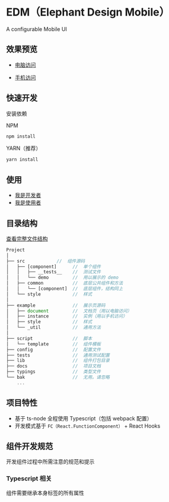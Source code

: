 # EDM（Elephant Design Mobile）

A configurable Mobile UI

## 效果预览

-   [电脑访问](https://jdthfe.github.io/edm/)

-   [手机访问](https://jdthfe.github.io/edm/#/instance)

## 快速开发

安装依赖

NPM

```bash
npm install
```

YARN（推荐）

```bash
yarn install
```

## 使用

-   [我是开发者](./docs/develop.md)
-   [我是使用者](./docs/client.md)

## 目录结构

[查看完整文件结构](./docs/docsMap.md)

```js
Project
│
├── src            //  组件源码
│   ├── [component]      //  单个组件
│   │   ├── __tests__    //  测试文件
│   │   └── demo         //  用以展示的 demo
│   ├── common           //  底层公共组件和方法
│   │   └── [component]  //  底层组件，结构同上
│   └── style            //  样式
│
├── example              //  展示页源码
│   ├── document         //  文档页（用以电脑访问）
│   ├── instance         //  实例（用以手机访问）
│   ├── style            //  样式
│   └── _util            //  通用方法
│
├── script               //  脚本
│   └── template         //  组件模板
├── config               //  配置文件
├── tests                //  通用测试配置
├── lib                  //  组件打包目录
├── docs                 //  项目文档
├── typings              //  类型文件
└── bak                  //  无用。请忽略
    ...
```

## 项目特性

-   基于 ts-node 全程使用 Typescript（包括 webpack 配置）
-   开发模式基于 `FC（React.FunctionComponent）` + React Hooks

## 组件开发规范

开发组件过程中所需注意的规范和提示

### Typescript 相关

组件需要继承本身标签的所有属性
